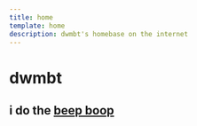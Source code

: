 ```yaml
---
title: home
template: home
description: dwmbt's homebase on the internet
---
```


# dwmbt
## i do the [beep boop]('/menu')